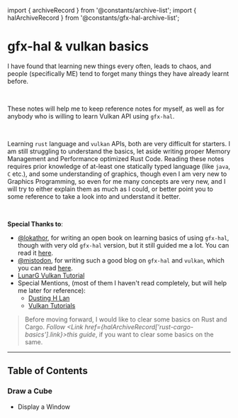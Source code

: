 import { archiveRecord } from '@constants/archive-list';
import { halArchiveRecord } from '@constants/gfx-hal-archive-list';

<PolkaContainer>

<H1 updatedAt={archiveRecord['gfx-hal-basics'].updatedAt} wordCount={325}>
  <InlineCode>gfx-hal</InlineCode> & <InlineCode>vulkan</InlineCode> basics
</H1>

I have found that learning new things every often,
leads to chaos, and people (specifically ME) tend to forget many things they have already
learnt before.

<br />

These notes will help me to keep reference notes for myself, as well as for anybody who is willing to
learn Vulkan API using `gfx-hal`.

<br />

Learning `rust` language and `vulkan` APIs, both are very difficult for starters. I am still struggling
to understand the basics, let aside writing proper Memory Management and Performance optimized Rust
Code. Reading these notes requires prior knowledge of at-least one statically typed language (like
`java`, `C` etc.), and some understanding of graphics, though even I am very new to Graphics Programming,
so even for me many concepts are very new, and I will try to either explain them as much as I could, or
better point you to some reference to take a look into and understand it better.

<br />

__Special Thanks to__:

* [@lokathor](https://github.com/Lokathor), for writing an open book on learning basics of using `gfx-hal`,
  though with very old `gfx-hal` version, but it still guided me a lot. You can read it
  [here](https://rust-tutorials.github.io/learn-gfx-hal/).
* [@mistodon](https://twitter.com/mistodon), for writing such a good blog on `gfx-hal` and `vulkan`, which
  you can read [here](https://www.falseidolfactory.com/2020/04/01/intro-to-gfx-hal-part-1-drawing-a-triangle.html).
* [LunarG Vulkan Tutorial](https://vulkan.lunarg.com/doc/sdk/1.2.131.2/linux/tutorial/html/index.html)
* Special Mentions, (most of them I haven't read completely, but will help me later for reference):
  * [Dusting H Lan](https://www.fasterthan.life/blog/2017/7/11/i-am-graphics-and-so-can-you-part-1)
  * [Vulkan Tutorials](https://vulkan-tutorial.com/Introduction)

> Before moving forward, I would like to clear some basics on Rust and Cargo.
> _Follow <Link href={halArchiveRecord['rust-cargo-basics'].link}>this guide</Link>_, if you want to
> clear some basics on the same.

***

## Table of Contents

### Draw a Cube
* <Link href={halArchiveRecord['display-window'].link}>Display a Window</Link>

</PolkaContainer>
